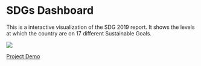 # SDGs Dashboard

This is a interactive visualization of the SDG 2019 report. It shows the levels at which the country are on 17 different Sustainable Goals.

![](https://diwashrestha.com.np/projects/sdg.png)

[Project Demo](https://diwashrestha.shinyapps.io/SDG_Report_2019/)
